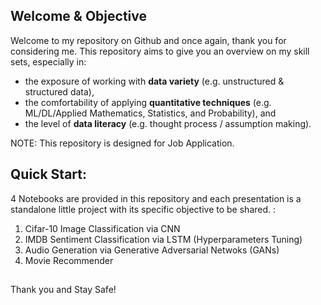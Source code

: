 ## Welcome & Objective

Welcome to my repository on Github and once again, thank you for considering me. This repository aims to give you an overview on my skill sets, especially in: 

- the exposure of working with **data variety** (e.g. unstructured & structured data), 
- the comfortability of applying **quantitative techniques** (e.g. ML/DL/Applied Mathematics, Statistics, and Probability), and 
- the level of **data literacy** (e.g. thought process / assumption making).

NOTE: This repository is designed for Job Application.

## Quick Start:

4 Notebooks are provided in this repository and each presentation is a standalone little project with its specific objective to be shared. :

1. Cifar-10 Image Classification via CNN
2. IMDB Sentiment Classification via LSTM (Hyperparameters Tuning)
3. Audio Generation via Generative Adversarial Netwoks (GANs)
4. Movie Recommender


##
Thank you and Stay Safe!
